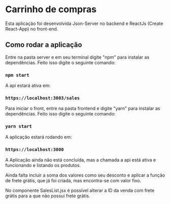 # Carrinho de compras

Esta aplicação foi desenvolvida Json-Server no backend e ReactJs (Create React-App) no front-end.

## Como rodar a aplicação

Entre na pasta server e em seu terminal digite "npm" para instalar as dependências. Feito isso digite o seguinte comando:

### `npm start`

A api estará ativa em:

### `https://localhost:3003/sales`

Para iniciar o front, entre na pasta frontend e digite "yarn" para instalar as dependências. Feito isso digite o seguinte comando:

### `yarn start`

A aplicação estará rodando em:

### `https://localhost:3000`

A Aplicação ainda não está concluída, mas a chamada a api está ativa e funcionando e listando os produtos.

Ainda falta incluir a soma dos valores como seu desconto e aplicar a função de frete grátis, que já foi criada, mas encontra-se com valor fixo.

No componente SalesList.jsx é possível alterar a ID da venda com frete grátis para a que não possui frete grátis.